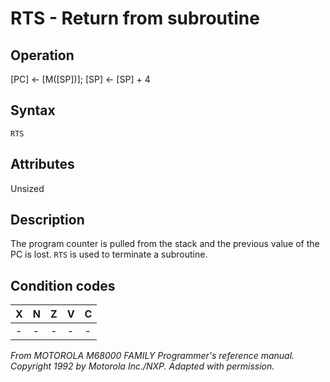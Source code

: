# RTS - Return from subroutine

## Operation
[PC] ← [M([SP])]; [SP] ← [SP] + 4

## Syntax
```assembly
RTS
```

## Attributes
Unsized

## Description
The program counter is pulled from the stack and the previous value of the PC is lost. `RTS` is used to terminate a subroutine.

## Condition codes
|X|N|Z|V|C|
|--|--|--|--|--|
|-|-|-|-|-|

*From MOTOROLA M68000 FAMILY Programmer's reference manual. Copyright 1992 by Motorola Inc./NXP. Adapted with permission.*